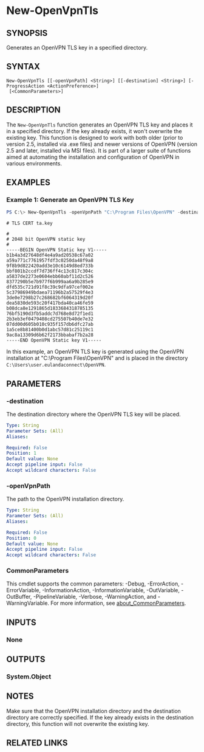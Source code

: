 ﻿---
external help file: EulandaConnect-help.xml
Module Name: EulandaConnect
online version: https://github.com/Eulanda/EulandaConnect/blob/master/docs/New-OpenVpnTls.md
schema: 2.0.0
lastMod: 2024-03-19T06:27:25
---

# New-OpenVpnTls

## SYNOPSIS
Generates an OpenVPN TLS key in a specified directory.

## SYNTAX

```
New-OpenVpnTls [[-openVpnPath] <String>] [[-destination] <String>] [-ProgressAction <ActionPreference>]
 [<CommonParameters>]
```

## DESCRIPTION
The `New-OpenVpnTls` function generates an OpenVPN TLS key and places it in a specified directory. If the key already exists, it won't overwrite the existing key.  This function is designed to work with both older (prior to version 2.5, installed via .exe files) and newer versions of OpenVPN (version 2.5 and later, installed via MSI files).  It is part of a larger suite of functions aimed at automating the installation and configuration of OpenVPN in various environments. 

## EXAMPLES

### Example 1: Generate an OpenVPN TLS Key
```powershell
PS C:\> New-OpenVpnTls -openVpnPath "C:\Program Files\OpenVPN" -destination "$home\.eulandaconnect\OpenVPN"
```

```
# TLS CERT ta.key

#
# 2048 bit OpenVPN static key
#
-----BEGIN OpenVPN Static key V1-----
b1b4a3d27648df4e4a9ad20538c67a02
a59a771c7761957fdf3c0250da48f9a8
9f8b9d822420add3e10c6149d8ed733b
bbf801b2ccdf7d736ff4c13c817c304c
a5837de2273e0604ebb60abf11d2c526
8377290b5e7b977f6b999aa6a9b285e9
dfd535c721d91f8c39c9dfa97cef002e
5c37986949bdaea71196b2a57529f4e3
3de0e7298b27c268682bf6064319d20f
dea5830de593c20f417bda40ca46fe59
b08dca8e1291865d1833684318785135
76bf5190d3fb5addc7d768e8d72f1ed1
2b3eb3ef0479408cd275507b40de7e32
07dd00d605b010c935f157db6dfc27ab
1a5ce8b81400b0d1abc57d81c25119c1
9ac8a13309d6b62f2173bbabaf7b2a28
-----END OpenVPN Static key V1-----
```

In this example, an OpenVPN TLS key is generated using the OpenVPN installation at "C:\Program Files\OpenVPN" and is placed in the directory `C:\Users\user.eulandaconnect\OpenVPN`.

## PARAMETERS

### -destination
The destination directory where the OpenVPN TLS key will be placed.

```yaml
Type: String
Parameter Sets: (All)
Aliases:

Required: False
Position: 1
Default value: None
Accept pipeline input: False
Accept wildcard characters: False
```

### -openVpnPath
The path to the OpenVPN installation directory. 

```yaml
Type: String
Parameter Sets: (All)
Aliases:

Required: False
Position: 0
Default value: None
Accept pipeline input: False
Accept wildcard characters: False
```


### CommonParameters
This cmdlet supports the common parameters: -Debug, -ErrorAction, -ErrorVariable, -InformationAction, -InformationVariable, -OutVariable, -OutBuffer, -PipelineVariable, -Verbose, -WarningAction, and -WarningVariable. For more information, see [about_CommonParameters](http://go.microsoft.com/fwlink/?LinkID=113216).

## INPUTS

### None

## OUTPUTS

### System.Object
## NOTES

Make sure that the OpenVPN installation directory and the destination directory are correctly specified. If the key already exists in the destination directory, this function will not overwrite the existing key.

## RELATED LINKS


